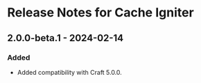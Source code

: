 # Release Notes for Cache Igniter

## 2.0.0-beta.1 - 2024-02-14

### Added

- Added compatibility with Craft 5.0.0.
